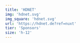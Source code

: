 ```yaml
---
title: 'HDNET'
img: 'hdnet.svg'
img_square: 'hdnet.svg'
url: 'https://hdnet.de?ref=nuxt'
tier: 'Sponsors'
size: 'h-12'
---
```

